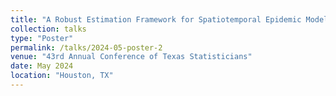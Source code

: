 ```yaml
---
title: "A Robust Estimation Framework for Spatiotemporal Epidemic Models."
collection: talks
type: "Poster"
permalink: /talks/2024-05-poster-2
venue: "43rd Annual Conference of Texas Statisticians"
date: May 2024
location: "Houston, TX"
---
```


